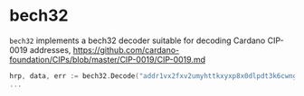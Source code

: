 # bech32

`bech32` implements a bech32 decoder suitable for decoding Cardano CIP-0019 addresses, 
https://github.com/cardano-foundation/CIPs/blob/master/CIP-0019/CIP-0019.md


```go
hrp, data, err := bech32.Decode("addr1vx2fxv2umyhttkxyxp8x0dlpdt3k6cwng5pxj3jhsydzers66hrl8")
...
```
